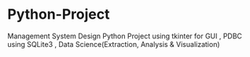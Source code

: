 # Python-Project
Management System Design Python Project using  tkinter for GUI , PDBC using SQLite3 , Data Science(Extraction, Analysis &amp; Visualization)
